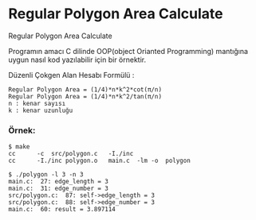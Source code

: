 # Regular Polygon Area Calculate
Regular Polygon Area Calculate

Programın amacı C dilinde OOP(object Orianted Programming) mantığına uygun nasıl kod yazılabilir için bir örnektir.

Düzenli Çokgen Alan Hesabı Formülü :
```
Regular Polygon Area = (1/4)*n*k^2*cot(π/n)
Regular Polygon Area = (1/4)*n*k^2/tan(π/n)
n : kenar sayısı
k : kenar uzunluğu
```

### Örnek:

```
$ make
cc		-c	src/polygon.c	-I./inc
cc		-I./inc	polygon.o	main.c	-lm	-o	polygon
```

```
$ ./polygon -l 3 -n 3
main.c:  27: edge_length = 3
main.c:  31: edge_number = 3
src/polygon.c:  87: self->edge_length = 3
src/polygon.c:  88: self->edge_number = 3
main.c:  60: result = 3.897114
```